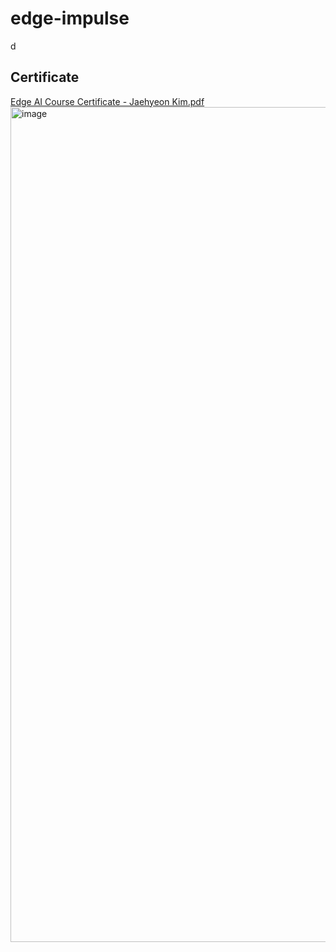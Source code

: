 # edge-impulse
d
## Certificate
[Edge AI Course Certificate - Jaehyeon Kim.pdf](https://github.com/user-attachments/files/21451318/Edge.AI.Course.Certificate.-.Jaehyeon.Kim.pdf)
<img width="2376" height="1336" alt="image" src="https://github.com/user-attachments/assets/f6041d24-2ca3-45ae-bc3e-83271365c127" />

